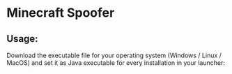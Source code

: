 # Minecraft Spoofer

## Usage:

Download the executable file for your operating system (Windows / Linux / MacOS) and set it as Java executable for every installation in your launcher:

